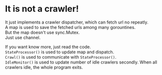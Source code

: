 # It is not a crawler!

It just implements a crawler dispatcher, which can fetch url no repeatly.  
A map is used to save the fetched urls among many gorountines.  
But the map doesn't use sync.Mutex.  
Just use channel.  

If you want know more, just read the code.  
`StateProcessor()` is used to update map and dispatch.  
`Crawl()` is used to communicate with `StateProcessor()`.   
`IdleMonitor()` is used to update number of idle crawlers secondly.   When all crawlers idle, the whole program exits.
